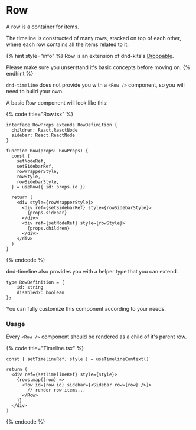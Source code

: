 # Row

A row is a container for items.

The timeline is constructed of many rows, stacked on top of each other, where each row contains all the items related to it.

{% hint style="info" %}
Row is an extension of dnd-kits's [Droppable](https://docs.dndkit.com/api-documentation/droppable).&#x20;

Please make sure you unserstand it's basic concepts before moving on.
{% endhint %}

`dnd-timeline` does not provide you with a `<Row />` component, so you will need to build your own.&#x20;

A basic Row component will look like this:

{% code title="Row.tsx" %}
```tsx
interface RowProps extends RowDefinition {
  children: React.ReactNode
  sidebar: React.ReactNode
}

function Row(props: RowProps) {
  const {
    setNodeRef,
    setSidebarRef,
    rowWrapperStyle,
    rowStyle,
    rowSidebarStyle,
  } = useRow({ id: props.id })

  return (
    <div style={rowWrapperStyle}>
      <div ref={setSidebarRef} style={rowSidebarStyle}>
        {props.sidebar}
      </div>
      <div ref={setNodeRef} style={rowStyle}>
        {props.children}
      </div>
    </div>
  )
}
```
{% endcode %}

dnd-timeline also provides you with a helper type that you can extend.

```tsx
type RowDefinition = {
    id: string
    disabled?: boolean
};
```

You can fully customize this component according to your needs.

### Usage

Every `<Row />` component should be rendered as a child of it's parent row.

{% code title="Timeline.tsx" %}
```tsx
const { setTimelineRef, style } = useTimelineContext()

return (
  <div ref={setTimelineRef} style={style}>
    {rows.map((row) => 
      <Row id={row.id} sidebar={<Sidebar row={row} />}>
        // render row items...
      </Row>
    )}
  </div>
)
```
{% endcode %}

